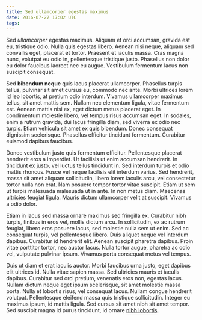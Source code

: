 ```yaml
---
title: Sed ullamcorper egestas maximus
date: 2016-07-27 17:02 UTC
tags:
---
```


Sed *ullamcorper* egestas maximus. Aliquam et orci accumsan, gravida est eu,
tristique odio. Nulla quis egestas libero. Aenean nisi neque, aliquam sed
convallis eget, placerat et tortor. Praesent et iaculis massa. Cras magna nunc,
volutpat eu odio in, pellentesque tristique justo. Phasellus non dolor eu dolor
faucibus laoreet nec eu augue. Vestibulum fermentum lacus non suscipit
consequat.

Sed **bibendum neque** quis lacus placerat ullamcorper. Phasellus turpis
tellus, pulvinar sit amet cursus eu, commodo nec ante. Morbi ultrices lorem id
leo lobortis, at pretium odio interdum. Vivamus ullamcorper maximus tellus, sit
amet mattis sem. Nullam nec elementum ligula, vitae fermentum est. Aenean
mattis nisi ex, eget dictum metus placerat eget. In condimentum molestie
libero, vel tempus risus accumsan eget. In sodales, enim a rutrum gravida, dui
lacus fringilla diam, sed viverra ex odio nec turpis. Etiam vehicula sit amet
ex quis bibendum. Donec consequat dignissim scelerisque. Phasellus efficitur
tincidunt fermentum. Curabitur euismod dapibus faucibus.

Donec vestibulum justo quis fermentum efficitur. Pellentesque placerat
hendrerit eros a imperdiet. Ut facilisis ut enim accumsan hendrerit. In
tincidunt ex justo, vel luctus tellus tincidunt in. Sed interdum turpis et odio
mattis rhoncus. Fusce vel neque facilisis elit interdum varius. Sed hendrerit,
massa sit amet aliquam sollicitudin, libero lorem iaculis arcu, vel consectetur
tortor nulla non erat. Nam posuere tempor tortor vitae suscipit. Etiam ut sem
ut turpis malesuada malesuada ut in ante. In non metus diam. Maecenas ultricies
feugiat ligula. Mauris dictum ullamcorper velit at suscipit. Vivamus a odio
dolor.

Etiam in lacus sed massa ornare maximus sed fringilla ex. Curabitur nibh
turpis, finibus in eros vel, mollis dictum arcu. In sollicitudin, ex ac rutrum
feugiat, libero eros posuere lacus, sed molestie nulla sem ut enim. Sed ac
consequat turpis, vel pellentesque libero. Duis aliquet neque vel interdum
dapibus. Curabitur id hendrerit elit. Aenean suscipit pharetra dapibus. Proin
vitae porttitor tortor, nec auctor lacus. Nulla tortor augue, pharetra ac odio
vel, vulputate pulvinar ipsum. Vivamus porta consequat metus vel tempus.

Duis ut diam et erat iaculis auctor. Morbi faucibus urna justo, eget dapibus
elit ultrices id. Nulla vitae sapien massa. Sed ultricies mauris et iaculis
dapibus. Curabitur sed orci pretium, venenatis eros non, egestas lacus. Nullam
dictum neque eget ipsum scelerisque, sit amet molestie massa porta. Nulla et
lobortis risus, vel consequat lacus. Nullam congue hendrerit volutpat.
Pellentesque eleifend massa quis tristique sollicitudin. Integer eu maximus
ipsum, id mattis ligula. Sed cursus sit amet nibh sit amet tempor. Sed suscipit
magna id purus tincidunt, id ornare [nibh lobortis](http://www.google.com/).


